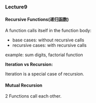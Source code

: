 ### Lecture9



#### Recursive Functions(递归函数)

A function calls itself in the function body:

* base cases: without recursive calls
* recursive cases: with recursive calls



example: sum digits, factorial function



**Iteration vs Recursion:**

Iteration is a special case of recursion.



#### Mutual Recursion

2 Functions call each other.

